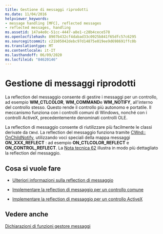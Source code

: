 ```yaml
---
title: Gestione di messaggi riprodotti
ms.date: 11/04/2016
helpviewer_keywords:
- message handling [MFC], reflected messages
- reflected messages, handling
ms.assetid: 147a4e0c-51cc-4447-a8e1-c28b4cece578
ms.openlocfilehash: 8907b432cf4dabad33c0925b841f65dfc57c6295
ms.sourcegitcommit: c21b05042debc97d14875e019ee9d698691ffc0b
ms.translationtype: MT
ms.contentlocale: it-IT
ms.lasthandoff: 06/09/2020
ms.locfileid: "84620146"
---
```

# <a name="handling-reflected-messages"></a>Gestione di messaggi riprodotti

La reflection del messaggio consente di gestire i messaggi per un controllo, ad esempio **WM_CTLCOLOR**, **WM_COMMAND**e **WM_NOTIFY**, all'interno del controllo stesso. Questo rende il controllo più autonomo e portatile. Il meccanismo funziona con i controlli comuni di Windows, nonché con i controlli ActiveX, precedentemente denominati controlli OLE.

La reflection di messaggio consente di riutilizzare più facilmente le classi derivate da `CWnd`. La reflection del messaggio funziona tramite [CWnd:: OnChildNotify](reference/cwnd-class.md#onchildnotify), utilizzando voci speciali della mappa messaggi **ON_XXX_REFLECT** : ad esempio **ON_CTLCOLOR_REFLECT** e **ON_CONTROL_REFLECT**. La [Nota tecnica 62](tn062-message-reflection-for-windows-controls.md) illustra in modo più dettagliato la reflection del messaggio.

## <a name="what-do-you-want-to-do"></a>Cosa si vuole fare

- [Ulteriori informazioni sulla reflection di messaggio](tn062-message-reflection-for-windows-controls.md)

- [Implementare la reflection di messaggio per un controllo comune](tn062-message-reflection-for-windows-controls.md)

- [Implementare la reflection di messaggio per un controllo ActiveX](mfc-activex-controls-subclassing-a-windows-control.md)

## <a name="see-also"></a>Vedere anche

[Dichiarazioni di funzioni gestore messaggi](declaring-message-handler-functions.md)
